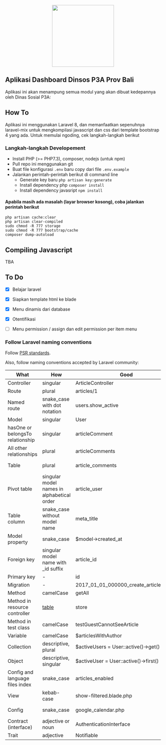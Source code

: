 
<p align="center"><a href="https://dissosp3a.baliprov.go.id/" target="_blank"><img src="https://upload.wikimedia.org/wikipedia/commons/1/10/Coat_of_arms_of_Bali.svg" width="200"></a></p>

## Aplikasi Dashboard Dinsos P3A Prov Bali

Aplikasi ini akan menampung semua modul yang akan dibuat kedepannya oleh Dinas Sosial P3A:

## How To

Aplikasi ini menggunakan Laravel 8, dan memanfaatkan sepenuhnya laravel-mix untuk mengkompilasi javascript dan css dari template bootstrap 4 yang ada.
Untuk memulai ngoding, cek langkah-langkah berikut

### Langkah-langkah Developement

- Install PHP (>= PHP7.3), composer, nodejs (untuk npm)
- Pull repo ini menggunakan git
- Buat file konfigurasi ```.env``` baru copy dari file ```.env.example```
- Jalankan perintah-perintah berikut di command line
  - Generate key baru ```php artisan key:generate```
  - Install dependency php ```composer install``` 
  - Install dependency javasript ```npm install```

#### Apabila masih ada masalah (layar browser kosong), coba jalankan perintah berikut
```
php artisan cache:clear
php artisan clear-compiled
sudo chmod -R 777 storage
sudo chmod -R 777 bootstrap/cache
composer dump-autoload
```

## Compiling Javascript
TBA

## To Do

- [x] Belajar laravel
- [x] Siapkan template html ke blade
- [x] Menu dinamis dari database
- [x] Otentifikasi
- [ ] Menu permission / assign dan edit permission per item menu


### **Follow Laravel naming conventions**

 Follow [PSR standards](http://www.php-fig.org/psr/psr-2/).
 
 Also, follow naming conventions accepted by Laravel community:

What | How | Good | Bad
------------ | ------------- | ------------- | -------------
Controller | singular | ArticleController | ~~ArticlesController~~
Route | plural | articles/1 | ~~article/1~~
Named route | snake_case with dot notation | users.show_active | ~~users.show-active, show-active-users~~
Model | singular | User | ~~Users~~
hasOne or belongsTo relationship | singular | articleComment | ~~articleComments, article_comment~~
All other relationships | plural | articleComments | ~~articleComment, article_comments~~
Table | plural | article_comments | ~~article_comment, articleComments~~
Pivot table | singular model names in alphabetical order | article_user | ~~user_article, articles_users~~
Table column | snake_case without model name | meta_title | ~~MetaTitle; article_meta_title~~
Model property | snake_case | $model->created_at | ~~$model->createdAt~~
Foreign key | singular model name with _id suffix | article_id | ~~ArticleId, id_article, articles_id~~
Primary key | - | id | ~~custom_id~~
Migration | - | 2017_01_01_000000_create_articles_table | ~~2017_01_01_000000_articles~~
Method | camelCase | getAll | ~~get_all~~
Method in resource controller | [table](https://laravel.com/docs/master/controllers#resource-controllers) | store | ~~saveArticle~~
Method in test class | camelCase | testGuestCannotSeeArticle | ~~test_guest_cannot_see_article~~
Variable | camelCase | $articlesWithAuthor | ~~$articles_with_author~~
Collection | descriptive, plural | $activeUsers = User::active()->get() | ~~$active, $data~~
Object | descriptive, singular | $activeUser = User::active()->first() | ~~$users, $obj~~
Config and language files index | snake_case | articles_enabled | ~~ArticlesEnabled; articles-enabled~~
View | kebab-case | show-filtered.blade.php | ~~showFiltered.blade.php, show_filtered.blade.php~~
Config | snake_case | google_calendar.php | ~~googleCalendar.php, google-calendar.php~~
Contract (interface) | adjective or noun | AuthenticationInterface | ~~Authenticatable, IAuthentication~~
Trait | adjective | Notifiable | ~~NotificationTrait~~